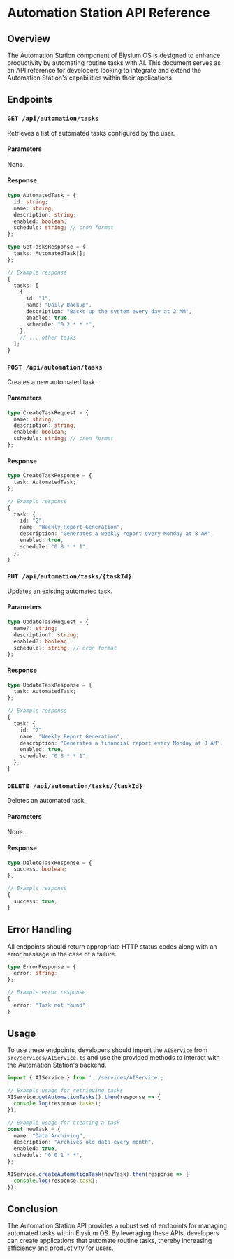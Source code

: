 # Automation Station API Reference

## Overview

The Automation Station component of Elysium OS is designed to enhance productivity by automating routine tasks with AI. This document serves as an API reference for developers looking to integrate and extend the Automation Station's capabilities within their applications.

## Endpoints

### `GET /api/automation/tasks`

Retrieves a list of automated tasks configured by the user.

#### Parameters

None.

#### Response

```typescript
type AutomatedTask = {
  id: string;
  name: string;
  description: string;
  enabled: boolean;
  schedule: string; // cron format
};

type GetTasksResponse = {
  tasks: AutomatedTask[];
};

// Example response
{
  tasks: [
    {
      id: "1",
      name: "Daily Backup",
      description: "Backs up the system every day at 2 AM",
      enabled: true,
      schedule: "0 2 * * *",
    },
    // ... other tasks
  ];
}
```

### `POST /api/automation/tasks`

Creates a new automated task.

#### Parameters

```typescript
type CreateTaskRequest = {
  name: string;
  description: string;
  enabled: boolean;
  schedule: string; // cron format
};
```

#### Response

```typescript
type CreateTaskResponse = {
  task: AutomatedTask;
};

// Example response
{
  task: {
    id: "2",
    name: "Weekly Report Generation",
    description: "Generates a weekly report every Monday at 8 AM",
    enabled: true,
    schedule: "0 8 * * 1",
  };
}
```

### `PUT /api/automation/tasks/{taskId}`

Updates an existing automated task.

#### Parameters

```typescript
type UpdateTaskRequest = {
  name?: string;
  description?: string;
  enabled?: boolean;
  schedule?: string; // cron format
};
```

#### Response

```typescript
type UpdateTaskResponse = {
  task: AutomatedTask;
};

// Example response
{
  task: {
    id: "2",
    name: "Weekly Report Generation",
    description: "Generates a financial report every Monday at 8 AM",
    enabled: true,
    schedule: "0 8 * * 1",
  };
}
```

### `DELETE /api/automation/tasks/{taskId}`

Deletes an automated task.

#### Parameters

None.

#### Response

```typescript
type DeleteTaskResponse = {
  success: boolean;
};

// Example response
{
  success: true;
}
```

## Error Handling

All endpoints should return appropriate HTTP status codes along with an error message in the case of a failure.

```typescript
type ErrorResponse = {
  error: string;
};

// Example error response
{
  error: "Task not found";
}
```

## Usage

To use these endpoints, developers should import the `AIService` from `src/services/AIService.ts` and use the provided methods to interact with the Automation Station's backend.

```typescript
import { AIService } from '../services/AIService';

// Example usage for retrieving tasks
AIService.getAutomationTasks().then(response => {
  console.log(response.tasks);
});

// Example usage for creating a task
const newTask = {
  name: "Data Archiving",
  description: "Archives old data every month",
  enabled: true,
  schedule: "0 0 1 * *",
};

AIService.createAutomationTask(newTask).then(response => {
  console.log(response.task);
});
```

## Conclusion

The Automation Station API provides a robust set of endpoints for managing automated tasks within Elysium OS. By leveraging these APIs, developers can create applications that automate routine tasks, thereby increasing efficiency and productivity for users.